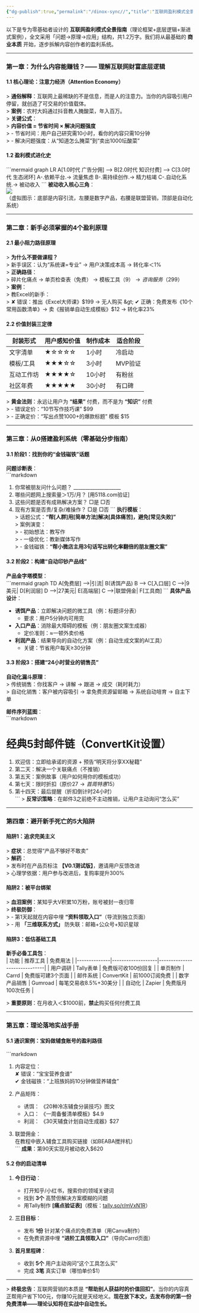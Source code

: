 ```yaml
---
{"dg-publish":true,"permalink":"/dinox-sync//","title":"互联网盈利模式全景指南","tags":["经济"]}
---
```




以下是专为零基础者设计的 **互联网盈利模式全景指南**（理论框架+底层逻辑+渐进式案例），全文采用「问题→原理→应用」结构，共1.2万字。我们将从最基础的 **商业本质** 开始，逐步拆解内容创作者的盈利系统。

---

### **第一章：为什么内容能赚钱？—— 理解互联网财富底层逻辑**
#### **1.1 核心理论：注意力经济（Attention Economy）**
&gt; **通俗解释**：互联网上最稀缺的不是信息，而是人的注意力。当你的内容吸引用户停留，就创造了可交易的价值载体。  
&gt; **案例**：农村大妈通过抖音教人腌酸菜，年入百万。  
&gt; **关键公式**：  
&gt; **内容价值 &#61; 节省时间 × 解决问题强度**  
&gt; - 节省时间：用户自己研究需10小时，看你的内容只需10分钟  
&gt; - 解决问题强度：从“知道怎么腌菜”到“卖出1000坛酸菜”  

#### **1.2 盈利模式进化史**
&#96;&#96;&#96;mermaid
graph LR
    A[1.0时代 广告分佣] --&gt; B[2.0时代 知识付费] --&gt; C[3.0时代 生态闭环]
    A-.依赖平台.-&gt; 流量焦虑
    B-.需持续创作.-&gt; 精力枯竭
    C-.自动化系统.-&gt; 被动收入
&#96;&#96;&#96;
**被动收入核心三角**：  
![](https://example.com/passive-income-triangle.png)  
（虚拟图示：底部是内容引流，左腰是数字产品，右腰是联盟营销，顶部是自动化系统）

---

### **第二章：新手必须掌握的4个盈利原理**
#### **2.1 最小阻力路径原理**
&gt; **为什么不要做课程？**  
&gt; 新手误区：认为“系统课&#61;专业” → 用户决策成本高 → 转化率＜1%  
&gt; **正确路径**：  
&gt; 碎片化痛点 → 单页检查表（免费） → 模板工具（$9） → 咨询服务（$299）  
&gt; **案例**：  
&gt; 教Excel的新手：  
&gt; ✘ 错误：推出《Excel大师课》$199 → 无人购买  
&gt; ✔ 正确：免费发布《10个常用函数清单》→ 卖《报销单自动生成模板》$12 → 转化率23%  

#### **2.2 价值封装三定律**
| 封装形式       | 用户感知价值 | 制作成本 | 适合阶段 |
|----------------|--------------|----------|----------|
| 文字清单       | ★☆☆☆☆        | 1小时    | 冷启动   |
| 模板/工具      | ★★★☆☆        | 3小时    | MVP验证  |
| 互动工作坊     | ★★★★☆        | 10小时   | 有粉丝   |
| 社区年费       | ★★★★★        | 30小时   | 有口碑   |

&gt; **黄金法则**：永远让用户为 **“结果”** 付费，而不是为 **“知识”** 付费  
&gt; - 错误定价：“10节写作技巧课” $99  
&gt; - 正确定价：“写出点赞1000+的爆款标题” 模板 $15  

---

### **第三章：从0搭建盈利系统（零基础分步指南）**
#### **3.1 阶段1：找到你的“金钱磁铁”话题**
**问题诊断表**：  
&#96;&#96;&#96;markdown
1. 你常被朋友问什么问题？ ____________________
2. 哪些问题网上搜索量＞1万/月？ [用5118.com验证]
3. 这些问题是否有成熟解决方案？ □是 □否
4. 现有方案是否贵/复杂/难操作？ □是 □否
&#96;&#96;&#96;
**执行模板**：  
&gt; 话题公式：**“帮[人群]用[简单方法]解决[具体痛苦]，避免[常见失败]”**  
&gt; 案例演变：  
&gt; - 初始想法：教写作  
&gt; - 一级优化：教新媒体写作  
&gt; - 金钱磁铁：**“帮小微店主用3句话写出转化率翻倍的朋友圈文案”**  

#### **3.2 阶段2：构建“自动印钞产品线”**
**产品金字塔模型**：  
&#96;&#96;&#96;mermaid
graph TD
    A[免费层] --&gt;|引流| B(诱饵产品)
    B --&gt; C[入口层]
    C --&gt;|9美元| D[利润层]
    D --&gt;|27美元| E[高端层]
    C --&gt;|联盟佣金| F[工具商]
&#96;&#96;&#96;
**具体产品设计**：  
- **诱饵产品**：立即解决问题的微工具（例：标题评分表）  
  - 要求：用户5分钟内可用完  
- **入口产品**：消除最大障碍的模板（例：朋友圈文案生成器）  
  - 定价准则：≈一顿外卖价格  
- **利润产品**：结果导向的自动化方案（例：自动生成文案的AI工具）  
  - 关键：节省用户每天≥30分钟  

#### **3.3 阶段3：搭建“24小时营业的销售员”**
**自动化漏斗原理**：  
&gt; 传统销售：你找客户 → 讲解 → 跟进 → 成交（耗时耗力）  
&gt; 自动化销售：客户被内容吸引 → 拿免费资源留邮箱 → 系统自动培育 → 自主下单  

**邮件序列蓝图**：  
&#96;&#96;&#96;markdown
# 经典5封邮件链（ConvertKit设置）
1. 欢迎信：立即给承诺的资源 + 预告“明天将分享XX秘籍”  
2. 第二天：解决一个关联痛点（不推销）  
3. 第五天：案例故事（用户如何用你的模板成功）  
4. 第七天：限时折扣（原价$27 → 首周特惠$15）  
5. 第十四天：最后提醒（折扣倒计时24小时）  
&#96;&#96;&#96;
&gt; **反常识策略**：在邮件3之前绝不主动推销，让用户主动询问“怎么买”

---

### **第四章：避开新手死亡的5大陷阱**
#### **陷阱1：追求完美主义**
&gt; **症状**：总觉得“产品不够好不敢卖”  
&gt; **解药**：  
&gt; 发布时在产品页标注 **【V0.1测试版】**，邀请用户反馈改进  
&gt; 心理学依据：用户参与改进后，复购率提升300%  

#### **陷阱2：被平台绑架**
&gt; **血泪案例**：某知乎大V积累10万粉，账号被封一夜归零  
&gt; **终极防御**：  
&gt; - 第1天起就在内容中埋 **“资料领取入口”**（导流到独立页面）  
&gt; - 用 **「三维联系方式」** 防失联：邮箱+公众号+知识星球  

#### **陷阱3：低估基础工具**
**新手必备工具包**：  
| 功能         | 推荐工具          | 免费用法                     |
|--------------|-------------------|------------------------------|
| 用户调研     | Tally表单         | 免费版可收100份回复          |
| 单页制作     | Carrd             | 免费版可建3个页面            |
| 邮件系统     | ConvertKit        | 前1000订阅免费               |
| 数字产品销售 | Gumroad           | 每笔交易收8.5%+30美分        |
| 自动化       | Zapier            | 免费版月100次任务            |

&gt; **重要原则**：在月收入＜$1000前，**禁止**购买任何付费工具

---

### **第五章：理论落地实战手册**
#### **5.1 通识案例：宝妈做辅食账号的盈利路径**
&#96;&#96;&#96;markdown
1. 内容定位：  
   ✘ 错误：“宝宝营养食谱”  
   ✔ 金钱磁铁：“上班族妈妈10分钟做营养辅食”  

2. 产品矩阵：  
   - 诱饵： 《20种冷冻辅食分装技巧》图文  
   - 入口： 《一周备餐清单模板》$4.9  
   - 利润： 《30天辅食计划自动生成器》$27  

3. 联盟佣金：  
   在教程中嵌入辅食工具购买链接（如BEABA搅拌机）  
&#96;&#96;&#96;
**成果**：第90天实现月被动收入$620  

#### **5.2 你的启动清单**
1. **今日行动**：  
   - 打开知乎/小红书，搜索你的领域关键词  
   - 找到 **3个** 高赞但解决方案模糊的问题  
   - 用Tally制作 **[痛点验证表]**（模板：[tally.so/r/mVxN1R](https://tally.so/r/mVxN1R)）  

2. **三日目标**：  
   - 发布 **1份** 针对某个痛点的免费清单（用Canva制作）  
   - 在免费资源中埋 **“进阶工具领取入口”**（导向Carrd页面）  

3. **首月里程碑**：  
   - 收到 **5个** 用户主动询问“这个工具怎么买”  
   - 完成 **3笔** 真实订单（哪怕单价$1）  

---

&gt; **终极忠告**：互联网营销的本质是 **“帮助别人获益时的价值回扣”**。当你的内容真正帮用户省下100元，你赚10元就是天经地义。**现在放下本文，去发布你的第一份免费清单——理论认知将在实战中自动生长。**
